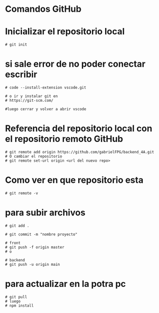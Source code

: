 # Comandos GitHub

# Inicializar el repositorio local 
```
# git init
```

# si sale error de no poder conectar escribir
```
# code --install-extension vscode.git

# o ir y instalar git en
# https://git-scm.com/

#luego cerrar y volver a abrir vscode
```

# Referencia del repositorio local con el repositorio remoto GitHub
```
# git remote add origin https://github.com/gabrielFPG/backend_4A.git
# O cambiar el repositorio
# git remote set-url origin <url del nuevo repo>
``` 

# Como ver en que repositorio esta
```
# git remote -v
```

# para subir archivos
```
# git add .

# git commit -m "nombre proyecto"

# front
# git push -f origin master
# o

# backend
# git push -u origin main
```

# para actualizar en la potra pc
```
# git pull
# luego 
# npm install
```
